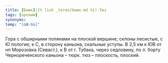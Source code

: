 ```yaml
---
title: [Биюк]({% link _terms/биюк.md %})-Тюз
tags: [ороним]
synonyms:
temp: "[&Ж-6&]"
---
```


Гора с обширными полянами на плоской вершине; склоны лесистые, с Ю пологие; к С,
в сторону каньона, скальные уступы. В 2,5 км к ЮВ от нп Морозовка (Севаст.), к В
от г. Тубака, через седловину, по л. борту Чернореченского каньона – тюрк. тюз –
плоскость, плоский.
